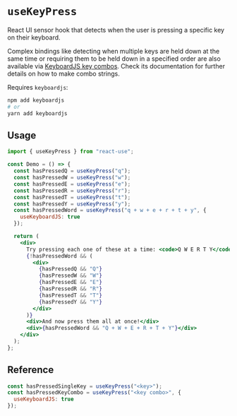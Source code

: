 # `useKeyPress`

React UI sensor hook that detects when the user is pressing a specific
key on their keyboard.

Complex bindings like detecting when multiple keys are held down at the same
time or requiring them to be held down in a specified order are also available
via [KeyboardJS key combos](https://github.com/RobertWHurst/KeyboardJS).
Check its documentation for further details on how to make combo strings.

Requires `keyboardjs`:

```bash
npm add keyboardjs
# or
yarn add keyboardjs
```

## Usage

```jsx
import { useKeyPress } from "react-use";

const Demo = () => {
  const hasPressedQ = useKeyPress("q");
  const hasPressedW = useKeyPress("w");
  const hasPressedE = useKeyPress("e");
  const hasPressedR = useKeyPress("r");
  const hasPressedT = useKeyPress("t");
  const hasPressedY = useKeyPress("y");
  const hasPressedWord = useKeyPress("q + w + e + r + t + y", {
    useKeyboardJS: true
  });

  return (
    <div>
      Try pressing each one of these at a time: <code>Q W E R T Y</code>
      {!hasPressedWord && (
        <div>
          {hasPressedQ && "Q"}
          {hasPressedW && "W"}
          {hasPressedE && "E"}
          {hasPressedR && "R"}
          {hasPressedT && "T"}
          {hasPressedY && "Y"}
        </div>
      )}
      <div>And now press them all at once!</div>
      <div>{hasPressedWord && "Q + W + E + R + T + Y"}</div>
    </div>
  );
};
```

## Reference

```js
const hasPressedSingleKey = useKeyPress("<key>");
const hasPressedKeyCombo = useKeyPress("<key combo>", {
  useKeyboardJS: true
});
```
